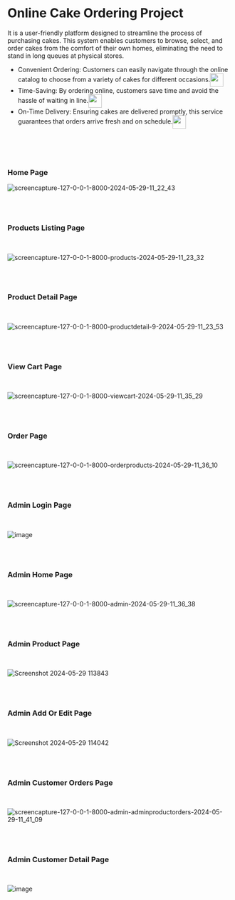 # Online Cake Ordering Project

It is a user-friendly platform designed to streamline the process of purchasing cakes. This system enables customers to browse, select, and order cakes from the comfort of their own homes, eliminating the need to stand in long queues at physical stores.



* Convenient Ordering: Customers can easily navigate through the online catalog to choose from a variety of cakes for different occasions.<img width="30px" align="center" src="https://github.com/selvaskr/Online-Cake-Ordering-/assets/94179992/51f8230d-e8a3-40fd-bb0c-de0576e63443"/>
* Time-Saving: By ordering online, customers save time and avoid the hassle of waiting in line.<img width="30px" align="center"  src="https://github.com/selvaskr/Online-Cake-Ordering-/assets/94179992/9b4b176c-d30c-4ef6-97f1-40b79ccda29f"/>
* On-Time Delivery: Ensuring cakes are delivered promptly, this service guarantees that orders arrive fresh and on schedule.<img width="30px" align="center" src="https://github.com/selvaskr/Online-Cake-Ordering-/assets/94179992/3b25589c-5a70-4d7e-ae94-ca903f7054e6"/>




<br>
<br>
<br>

### Home Page

![screencapture-127-0-0-1-8000-2024-05-29-11_22_43](https://github.com/selvaskr/Online-Cake-Ordering-/assets/94179992/4d2c2df9-b578-42d2-be9f-ac8ff02031c7)

<br>
<br>

### Products Listing Page

<br>

![screencapture-127-0-0-1-8000-products-2024-05-29-11_23_32](https://github.com/selvaskr/Online-Cake-Ordering-/assets/94179992/4035c21c-dd8e-4e9b-ad68-f080008d19e5)

<br>
<br>

### Product Detail Page
<br>

![screencapture-127-0-0-1-8000-productdetail-9-2024-05-29-11_23_53](https://github.com/selvaskr/Online-Cake-Ordering-/assets/94179992/162049ad-ccd2-4880-bb1b-a8432644bff8)

<br>
<br>

### View Cart Page
<br>

![screencapture-127-0-0-1-8000-viewcart-2024-05-29-11_35_29](https://github.com/selvaskr/Online-Cake-Ordering-/assets/94179992/b3239be2-f641-4439-a846-221c8cafa1c3)

<br>
<br>

### Order Page
<br>

![screencapture-127-0-0-1-8000-orderproducts-2024-05-29-11_36_10](https://github.com/selvaskr/Online-Cake-Ordering-/assets/94179992/e9f740bf-a3f9-422b-89e9-c952b997d275)

<br>
<br>

### Admin Login Page
<br>

![image](https://github.com/selvaskr/Online-Cake-Ordering-/assets/94179992/76642609-a380-4450-bcaa-818ff87234cf)

<br>
<br>

### Admin Home Page
<br>

![screencapture-127-0-0-1-8000-admin-2024-05-29-11_36_38](https://github.com/selvaskr/Online-Cake-Ordering-/assets/94179992/20041f93-99eb-4dd9-8af4-cb63af92ca56)

<br>
<br>

### Admin Product Page
<br>

![Screenshot 2024-05-29 113843](https://github.com/selvaskr/Online-Cake-Ordering-/assets/94179992/c4117ae4-d2a4-4f0f-b496-bd5b9f414355)

<br>
<br>

### Admin Add Or Edit Page
<br>

![Screenshot 2024-05-29 114042](https://github.com/selvaskr/Online-Cake-Ordering-/assets/94179992/80f305b3-d0c2-43e8-a452-fc80e46bb4e8)

<br>
<br>

### Admin Customer Orders Page
<br>

![screencapture-127-0-0-1-8000-admin-adminproductorders-2024-05-29-11_41_09](https://github.com/selvaskr/Online-Cake-Ordering-/assets/94179992/aacff30f-f8e4-4c9d-8549-787f66fe20a7)

<br>
<br>

### Admin Customer Detail Page
<br>

![image](https://github.com/selvaskr/Online-Cake-Ordering-/assets/94179992/8c94fe7a-8824-4131-b53a-a27e8666cf59)
